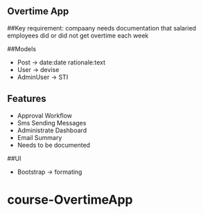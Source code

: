 ## Overtime App
##Key requirement: compaany needs documentation that salaried employees did or did not get overtime each week

##Models
- Post -> date:date rationale:text
- User -> devise
- AdminUser -> STI
## Features
- Approval Workflow
- Sms Sending Messages
- Administrate Dashboard
- Email Summary
- Needs to be documented

##UI
- Bootstrap -> formating
# course-OvertimeApp
